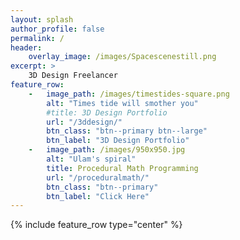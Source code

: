 ```yaml
---
layout: splash
author_profile: false
permalink: /
header:
    overlay_image: /images/Spacescenestill.png
excerpt: >
    3D Design Freelancer
feature_row:
    -   image_path: /images/timestides-square.png
        alt: "Times tide will smother you"
        #title: 3D Design Portfolio
        url: "/3ddesign/"
        btn_class: "btn--primary btn--large"
        btn_label: "3D Design Portfolio"
    -   image_path: /images/950x950.jpg
        alt: "Ulam's spiral"
        title: Procedural Math Programming
        url: "/proceduralmath/"
        btn_class: "btn--primary"
        btn_label: "Click Here"
---
```


{% include feature_row type="center" %}